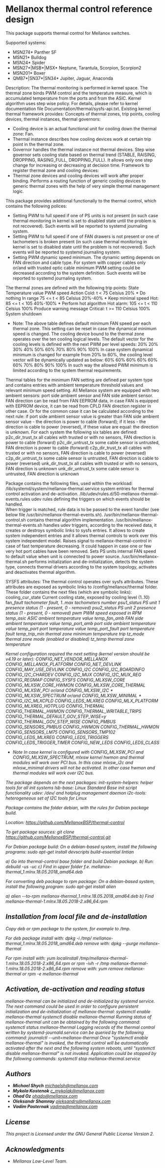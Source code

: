 # Mellanox thermal control reference design                 

This package supports thermal control for Mellanox switches.

Supported systems:

- MSN274* Panther SF
- MSN21* Bulldog    
- MSN24* Spider     
- MSN27*|MSB*|MSX* Neptune, Tarantula, Scorpion, Scorpion2
- MSN201* Boxer                                           
- QMB7*|SN37*|SN34* Jupiter, Jaguar, Anaconda

Description:
The thermal monitoring is performed in kernel space. The thermal zone binds PWM
control and the temperature measure, which is accumulated temperature from the
ports and from the ASIC. Kernel algorithm uses step wise policy. For details,
please refer to kernel documentation file Documentation/thermal/sysfs-api.txt.
Existing kernel thermal framework provides:
Concepts of thermal zones, trip points, cooling devices, thermal instances,
thermal governors:
 - Cooling device is an actual functional unit for cooling down the thermal
   zone: Fan.
 - Thermal instance describes how cooling devices work at certain trip point in
   the thermal zone.
 - Governor handles the thermal instance not thermal devices.
   Step wise governor sets cooling state based on thermal trend (STABLE, RAISING,
   DROPPING, RASING_FULL, DROPPING_FULL). It allows only one step change for
   increasing or decreasing at decision time.
Framework to register thermal zone and cooling devices:
  - Thermal zone devices and cooling devices will work after proper binding.
Performs a routing function of generic cooling devices to generic thermal zones
with the help of very simple thermal management logic.

This package provides additional functionally to the thermal control, which
contains the following polices:
- Setting PWM to full speed if one of PS units is not present (in such case
  thermal monitoring in kernel is set to disabled state until the problem is
  not recovered). Such events will be reported to systemd journaling system. 
- Setting PWM to full speed if one of FAN drawers is not present or one of
  tachometers is broken present (in such case thermal monitoring in kernel is
  set to disabled state until the problem is not recovered). Such events will
  be reported to systemd journaling system.
- Setting PWM dynamic speed minimum. The dynamic setting depends on FAN
  direction and cable type. For system with copper cables only or/and with
  trusted optic cable minimum PWM setting could be decreased according to the
  system definition. Such events will be reported to systemd journaling system.

The thermal zones are defined with the following trip points:
State		Temperature value	PWM speed	Action
Cold:		t < 75 Celsius		20% *		Do nothing
In range	75 <= t < 85 Celsius	20%-40% *	Keep minimal speed
Hot:		85 <= t < 105		40%-100% *	Perform hot algorithm
Hot alarm:	105 <= t < 110 Celsius	100%		Produce warning message
Critical: 	t >= 110 Celsius	100%		System shutdown

* Note:
The above table defines default minimum FAN speed per each thermal zone. This
setting can be reset in case the dynamical minimum speed is changed. The
cooling device bound to the thermal zone operates over the ten cooling logical
levels. The default vector for the cooling levels is defined with the next PWM
per level speeds:
20%	20%	30%	40%	50%	60%	70%	80%	90%	100%
In case system dynamical minimum is changed for example from 20% to 60%, the
cooling level vector will be dynamically updated as below:
60%	60%	60%	60%	60%	60%	70%	80%	90%	100%
In such way the allowed PWM minimum is limited according to the system thermal
requirements.

Thermal tables for the minimum FAN setting are defined per system type and
contains entries with ambient temperature threshold values and relevant minimum
speed setting. All Mellanox system are equipped with two ambient sensors:
port side ambient sensor and FAN side ambient sensor. FAN direction can
be read from FAN EEPROM data, in case FAN is equipped with EEPROM device,
it can be read from CPLD FAN direction register in other case. Or for the
common case it can be calculated according to the next rule:
if port side ambient sensor value is greater than FAN side ambient sensor
value - the direction is power to cable (forward); if it less - the direction
is cable to power (reversed), if these value are equal: the direction is
unknown. For each system the following six tables are defined:
p2c_dir_trust_tx	all cables with trusted or with no sensors, FAN
			direction is power to cable (forward)
p2c_dir_untrust_tx	some cable sensor is untrusted, FAN direction is
			power to cable (forward)
c2p_dir_trust_tx	all cables with trusted or with no sensors, FAN
			direction is cable to power (reversed)
c2p_dir_untrust_tx	some cable sensor is untrusted, FAN direction is
			cable to power (reversed)
unk_dir_trust_tx	all cables with trusted or with no sensors, FAN
			direction is unknown
unk_dir_untrust_tx	some cable sensor is untrusted, FAN direction is
			unknown

Package contains the following files, used within the workload:
/lib/systemd/system/mellanox-thermal.service
	system entries for thermal control activation and de-activation.
/lib/udev/rules.d/50-mellanox-thermal-events.rules
	udev rules defining the triggers on which events should be handled.  
	When trigger is matched, rule data is to be passed to the event handler
	(see below file /usr/bin/mellanox-thermal-events.sh).
/usr/bin/mellanox-thermal-control.sh
	contains thermal algorithm implementation.
/usr/bin/mellanox-thermal-events.sh
	handles udev triggers, according to the received data, it creates or
	destroys symbolic links to sysfs entries. It allows to create system
	independent entries and it allows thermal controls to work over this
	system independent model.
	Raises signal to mellanox-thermal-control in case of fast temperature
	decreasing. It could happen in case one or few very hot port cables
	have been removed.
	Sets PS units internal FAN speed to default value when unit is
	connected to power source.
/usr/bin/mellanox-thermal.sh
	performs initialization and de-initialization, detects the system type,
	connects thermal drivers according to the system topology, activates
	and deactivates thermal algorithm.

SYSFS attributes:
The thermal control operates over sysfs attributes. These attributes are
exposed as symbolic links to /config/mellanox/thermal folder. These folder
contains the next files (which are symbolic links):
cooling_cur_state	Current cooling state, exposed by cooling level (1..10)
fan<i>_fault		tachometer fault, <i> 1..max tachometers number
psu1_status		PS unit 1 presence status (1 - present, 0 - removed)
psu2_status		PS unit 2 presence status (1 - present, 0 - removed)
pwm			PWM speed exposed in RPM
temp_asic		ASIC ambient temperature value
temp_fan_amb		FAN side ambient temperature value
temp_port_amb		port side ambient temperature value
temp_port		port temperature value
temp_port_fault		port temperature fault
temp_trip_min		thermal zone minimum temperature trip
tz_mode			thermal zone mode (enabled or disabled)
tz_temp			thermal zone temperature

Kernel configuration required the next setting (kernel version should be v4.19
or later):
	CONFIG_NET_VENDOR_MELLANOX
	CONFIG_MELLANOX_PLATFORM
	CONFIG_NET_DEVLINK
	CONFIG_MAY_USE_DEVLINK
	CONFIG_I2C
	CONFIG_I2C_BOARDINFO
	CONFIG_I2C_CHARDEV
	CONFIG_I2C_MUX
	CONFIG_I2C_MUX_REG
	CONFIG_REGMAP
	CONFIG_SYSFS
	CONFIG_MLXSW_CORE
	CONFIG_MLXSW_CORE_HWMON
	CONFIG_MLXSW_CORE_THERMAL
	CONFIG_MLXSW_PCI or/and CONFIG_MLXSW_I2C *
	CONFIG_MLXSW_SPECTRUM or/and CONFIG_MLXSW_MINIMAL *
	CONFIG_I2C_MLXCPLD
	CONFIG_LEDS_MLXREG
	CONFIG_MLX_PLATFORM
	CONFIG_MLXREG_HOTPLUG
	CONFIG_THERMAL
	CONFIG_THERMAL_HWMON
	CONFIG_THERMAL_WRITABLE_TRIPS
	CONFIG_THERMAL_DEFAULT_GOV_STEP_WISE=y
	CONFIG_THERMAL_GOV_STEP_WISE
	CONFIG_PMBUS
	CONFIG_SENSORS_PMBUS
	CONFIG_HWMON
	CONFIG_THERMAL_HWMON
	CONFIG_SENSORS_LM75
	CONFIG_SENSORS_TMP102
	CONFIG_LEDS_MLXREG
	CONFIG_LEDS_TRIGGERS
	CONFIG_LEDS_TRIGGER_TIMER
	CONFIG_NEW_LEDS
	CONFIG_LEDS_CLASS

* Note
In case kernel is configured with CONFIG_MLXSW_PCI and CONFIG_MLXSW_SPECTRUM,
mlxsw kernel hwmon and thermal modules will work over PCI bus. In this case
mlxsw_i2c and mlxsw_minimal drivers will not be activated. In other case hwmon
and thermal modules will work over I2C bus.


The package depends on the next packages:
	init-system-helpers:	helper tools for all init systems
	lsb-base:		Linux Standard Base init script functionality
	udev:			/dev/ and hotplug management daemon
	i2c-tools:		heterogeneous set of I2C tools for Linux

Package contains the folder debian, with the rules for Debian package build.

Location:
https://github.com/MellanoxBSP/thermal-control

To get package sources:
git clone https://github.com/MellanoxBSP/thermal-control.git

For Debian package build:
On a debian-based system, install the following programs:
sudo apt-get install devscripts build-essential lintian

a) Go into thermal-control base folder and build Debian package.
b) Run:
debuild -us -uc
c) Find in upper folder f.e. mellanox-thermal_1.mlnx.18.05.2018_amd64.deb

For converting deb package to rpm package:
On a debian-based system, install the following program:
sudo apt-get install alien

a) alien --to-rpm mellanox-thermal_1.mlnx.18.05.2018_amd64.deb
b) Find mellanox-thermal-1.mlnx.18.05.2018-2.x86_64.rpm

## Installation from local file and de-installation
Copy deb or rpm package to the system, for example to /tmp.

For deb package install with:
dpkg -i /tmp/ mellanox-thermal_1.mlnx.18.05.2018_amd64.deb
remove with:
dpkg --purge mellanox-thermal

For rpm install with:
yum localinstall /tmp/mellanox-thermal-1.mlnx.18.05.2018-2.x86_64.rpm
or
rpm -ivh -r /tmp mellanox-thermal-1.mlnx.18.05.2018-2.x86_64.rpm
remove with:
yum remove mellanox-thermal
or
rpm -e mellanox-thermal


## Activation, de-activation and reading status
mellanox-thermal can be initialized and de-initialized by systemd service.
The next command could be used in order to configure persistent initialization
and de-initialization of mellanox-thermal:
systemctl enable mellanox-thermal
systemctl disable mellanox-thermal
Running status of mellanox-thermal unit can be obtained by the following
command:
systemctl status mellanox-thermal
Logging records of the thermal control written by systemd-journald.service can
be queried by the following command:
journalctl --unit=mellanox-thermal
Once "systemctl enable mellanox-thermal" is invoked, the thermal control will
be automatically activated after the next and the following system reboots,
until "systemctl disable mellanox-thermal" is not invoked.
Application could be stopped by the following commands:
systemctl stop mellanox-thermal.service

## Authors

* **Michael Shych** <michaelsh@mellanox.com>
* **Mykola Kostenok** <c_mykolak@mellanox.com>
* **Ohad Oz** <ohado@mellanox.com>
* **Oleksandr Shamray** <oleksandrs@mellanox.com>
* **Vadim Pasternak** <vadimp@mellanox.com>

## License

This project is Licensed under the GNU General Public License Version 2.

## Acknowledgments

* Mellanox Low-Level Team.
